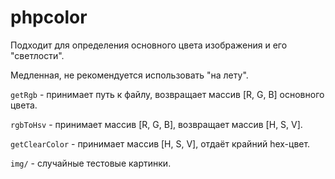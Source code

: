 # phpcolor

Подходит для определения основного цвета изображения и его "светлости".

Медленная, не рекомендуется использовать "на лету".

```getRgb``` - принимает путь к файлу, возвращает массив [R, G, B] основного цвета.

```rgbToHsv``` - принимает массив [R, G, B], возвращает массив [H, S, V].

```getClearColor``` - принимает массив [H, S, V], отдаёт крайний hex-цвет.

```img/``` - случайные тестовые картинки.